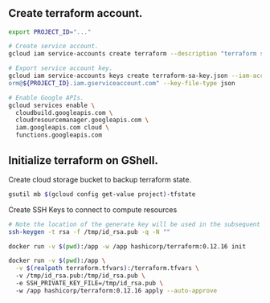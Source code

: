 #

## Create terraform account.

```bash
export PROJECT_ID="..."

# Create service account.
gcloud iam service-accounts create terraform --description "terraform service account"

# Export service account key.
gcloud iam service-accounts keys create terraform-sa-key.json --iam-account="terraf
orm@${PROJECT_ID}.iam.gserviceaccount.com" --key-file-type json

# Enable Google APIs.
gcloud services enable \ 
  cloudbuild.googleapis.com \ 
  cloudresourcemanager.googleapis.com \
  iam.googleapis.com cloud \
  functions.googleapis.com
```


## Initialize terraform on GShell.

Create cloud storage bucket to backup terraform state.
```bash
gsutil mb $(gcloud config get-value project)-tfstate
```

Create SSH Keys to connect to compute resources
```bash
# Note the location of the generate key will be used in the subsequent docker commands
ssh-keygen -t rsa -f /tmp/id_rsa.pub -q -N ""
```

```bash
docker run -v $(pwd):/app -w /app hashicorp/terraform:0.12.16 init

docker run -v $(pwd):/app \
  -v $(realpath terraform.tfvars):/terraform.tfvars \ 
  -v /tmp/id_rsa.pub:/tmp/id_rsa.pub \ 
  -e SSH_PRIVATE_KEY_FILE=/tmp/id_rsa.pub \ 
  -w /app hashicorp/terraform:0.12.16 apply --auto-approve
```
